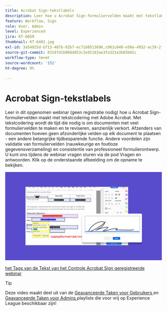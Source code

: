 ```yaml
---
title: Acrobat Sign-tekstlabels
description: Leer hoe u Acrobat Sign-formuliervelden maakt met tekstlabels met Adobe Acrobat
feature: Workflow, Sign
role: User, Admin
level: Experienced
jira: KT-6059
thumbnail: KT-6402.jpg
exl-id: 3a54925d-b713-487b-92b7-ec7160513696,c981c640-e50a-4952-ac39-2f90d6d0cf08
source-git-commit: 03197d1b968dd53c3e92183ae3fa321e3b03b01c
workflow-type: tm+mt
source-wordcount: '152'
ht-degree: 0%

---
```


# Acrobat Sign-tekstlabels

Leer in dit opgenomen webinar (geen registratie nodig) hoe u Acrobat Sign-formuliervelden maakt met tekstcodering met Adobe Acrobat. Met tekstcodering wordt de tijd die nodig is om documenten met veel formuliervelden te maken en te reviseren, aanzienlijk verkort. Afzenders van documenten hoeven geen afzonderlijke velden op elk document te plaatsen - een andere belangrijke tijdbesparende functie. Andere voordelen zijn validatie van formuliervelden (nauwkeurige en foutloze gegevensverzameling) en consistentie van professioneel formulierontwerp. U kunt ons tijdens de webinar vragen sturen via de pod Vragen en antwoorden. Klik op de onderstaande afbeelding om de opname te bekijken.

[![ Sessie van het Controle ](../assets/tagging.png) ](https://event.on24.com/wcc/r/2338276/415BE4603F60A61A546C0A91528B444F)

[ het Tags van de Tekst van het Controle Acrobat Sign geregistreerde webinar ](https://event.on24.com/wcc/r/2338276/415BE4603F60A61A546C0A91528B444F)

>[!TIP]
>
>Deze video maakt deel uit van de [ Geavanceerde Taken voor Gebruikers ](https://experienceleague.adobe.com/en/playlists/acrobat-sign-get-started-business-users) en [ Geavanceerde Taken voor Admins ](https://experienceleague.adobe.com/en/playlists/acrobat-sign-perform-advanced-tasks-administrators) playlists die voor vrij op Experience League beschikbaar zijn!
